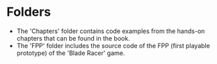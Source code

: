 # Folders
- The 'Chapters' folder contains code examples from the hands-on chapters that can be found in the book.
- The 'FPP' folder includes the source code of the FPP (first playable prototype) of the 'Blade Racer' game.
